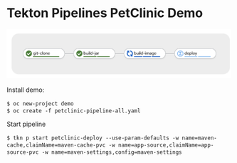 # Tekton Pipelines PetClinic Demo

![Pipeline Diagram](images/pipeline.png)

Install demo:
```
$ oc new-project demo
$ oc create -f petclinic-pipeline-all.yaml
```

Start pipeline
```
$ tkn p start petclinic-deploy --use-param-defaults -w name=maven-cache,claimName=maven-cache-pvc -w name=app-source,claimName=app-source-pvc -w name=maven-settings,config=maven-settings
```